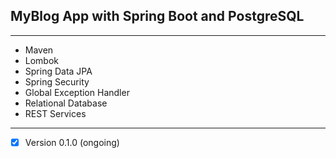 ## MyBlog App with Spring Boot and PostgreSQL
---
- Maven
- Lombok
- Spring Data JPA
- Spring Security
- Global Exception Handler
- Relational Database
- REST Services
---

- [x] Version 0.1.0 (ongoing)
